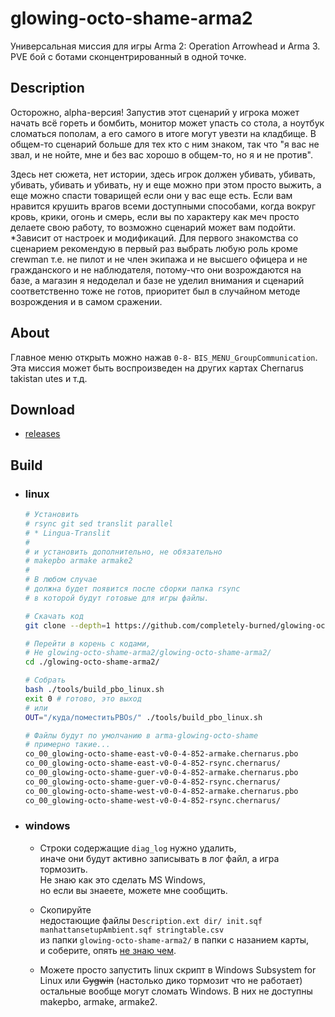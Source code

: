 glowing-octo-shame-arma2
==============================
Универсальная миссия для игры Arma 2: Operation Arrowhead и Arma 3.  
PVE бой с ботами сконцентрированный в одной точке.  

## Description
Осторожно, alpha-версия! Запустив этот сценарий у игрока может начать всё гореть и бомбить, монитор может упасть со стола, а ноутбук сломаться пополам, а его самого в итоге могут увезти на кладбище. В общем-то сценарий больше для тех кто с ним знаком, так что "я вас не звал, и не нойте, мне и без вас хорошо в общем-то, но я и не против".

Здесь нет сюжета, нет истории, здесь игрок должен убивать, убивать, убивать, убивать и убивать, ну и еще можно при этом просто выжить, а еще можно спасти товарищей если они у вас еще есть. Если вам нравится крушить врагов всеми доступными способами, когда вокруг кровь, крики, огонь и смерь, если вы по характеру как меч просто делаете свою работу, то возможно сценарий может вам подойти. *Зависит от настроек и модификаций.
Для первого знакомства со сценарием рекомендую в первый раз выбрать любую роль кроме crewman т.е. не пилот и не член экипажа и не высшего офицера и не гражданского и не наблюдателя, потому-что они возрождаются на базе, а магазин я недоделал и базе не уделил внимания и сценарий соответственно тоже не готов, приоритет был в случайном методе возрождения и в самом сражении.


## About
Главное меню открыть можно нажав `0-8-` `BIS_MENU_GroupCommunication`.  
Эта миссия может быть воспроизведен на других картах Chernarus takistan utes и т.д.

## Download
 - [releases](../../releases)


## Build
 - ### linux
      ```bash
      # Установить
      # rsync git sed translit parallel
      # * Lingua-Translit
      #
      # и установить дополнительно, не обязательно
      # makepbo armake armake2
      #
      # В любом случае
      # должна будет появится после сборки папка rsync
      # в которой будут готовые для игры файлы.

      # Скачать код
      git clone --depth=1 https://github.com/completely-burned/glowing-octo-shame-arma2.git

      # Перейти в корень с кодами,
      # Не glowing-octo-shame-arma2/glowing-octo-shame-arma2/
      cd ./glowing-octo-shame-arma2/

      # Собрать
      bash ./tools/build_pbo_linux.sh
      exit 0 # готово, это выход
      # или
      OUT="/куда/поместитьPBOs/" ./tools/build_pbo_linux.sh

      # Файлы будут по умолчанию в arma-glowing-octo-shame
      # примерно такие...
      co_00_glowing-octo-shame-east-v0-0-4-852-armake.chernarus.pbo
      co_00_glowing-octo-shame-east-v0-0-4-852-rsync.chernarus/
      co_00_glowing-octo-shame-guer-v0-0-4-852-armake.chernarus.pbo
      co_00_glowing-octo-shame-guer-v0-0-4-852-rsync.chernarus/
      co_00_glowing-octo-shame-west-v0-0-4-852-armake.chernarus.pbo
      co_00_glowing-octo-shame-west-v0-0-4-852-rsync.chernarus/
      ```
 - ### windows
   - Строки содержащие `diag_log` нужно удалить,  
     иначе они будут активно записывать в лог файл,
     а игра тормозить.  
     Не знаю как это сделать MS Windows,  
     но если вы знаеете, можете мне сообщить.  

   - Скопируйте  
     недостающие файлы `Description.ext dir/ init.sqf manhattansetupAmbient.sqf stringtable.csv`  
     из папки `glowing-octo-shame-arma2/` в папки с назанием карты,  
     и соберите, опять [не знаю чем](https://community.bistudio.com/wiki/Community_Tools).

   - Можете просто запустить linux скрипт в Windows Subsystem for Linux или ~~Cygwin~~ (настолько дико тормозит что не работает) остальные вообще могут сломать Windows. В них не доступны makepbo, armake, armake2.  
